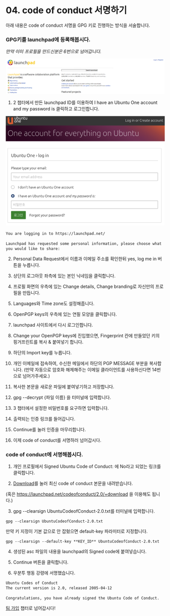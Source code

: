 # 04. code of conduct 서명하기

아래 내용은 code of conduct 서명을 GPG 키로 진행하는 방식을 서술합니다.

### GPG키를 launchpad에 등록해봅시다.

*만약 이미 프로필을 만드신분은 6번으로 넘어갑니다.*

![alt tag](media/launchpad.PNG)

1) 2 챕터에서 만든 launchpad ID를 이용하여 I have an Ubuntu One account and my password is 클릭하고 로그인합니다.

![alt tag](media/ubuntu_one_sign_in.png)

```text
You are logging in to https://launchpad.net/

Launchpad has requested some personal information, please choose what you would like to share:
```

2) Personal Data Request에서 이름과 이메일 주소를 확인한뒤 yes, log me in 버튼을 누릅니다.

3) 상단의 로그아웃 좌측에 있는 본인 닉네임을 클릭합니다.

4) 프로필 화면의 우측에 있는 Change details, Change branding로 자신만의 프로필을 만듭니다.

5) Languages와 Time zone도 설정해줍니다.

6) OpenPGP keys의 우측에 있는 연필 모양을 클릭합니다.

7) launchpad 사이트에서 다시 로그인합니다.

8) Change your OpenPGP keys에 진입했으면, Fingerprint 칸에 만들었던 키의 핑거프린트를 복사 & 붙여넣기 합니다.

9) 하단의 Import key를 누릅니다.

10) 개인 이메일에 접속하여, 수신한 메일에서 하단의 PGP MESSAGE 부분을 복사합니다. (만약 자동으로 암호화 해제해주는 이메일 클라이언트를 사용하신다면 14번으로 넘어가주세요.)

11) 복사한 본문을 새로운 파일에 붙여넣기하고 저장합니다.

12) gpg --decrypt {파일 이름} 을 터미널에 입력합니다.

13) 3 챕터에서 설정한 비밀번호를 요구하면 입력합니다.

14) 출력되는 인증 링크를 들어갑니다.

15) Continue를 눌러 인증을 마무리합니다.

16) 이제 code of conduct를 서명하러 넘어갑시다.

### code of conduct에 서명해봅시다.

1) 개인 프로필에서 Signed Ubuntu Code of Conduct: 에 No라고 되었는 링크를 클릭합니다.

2) [Download](https://launchpad.net/codeofconduct/2.0/+download)를 눌러 최신 code of conduct 본문을 내려받습니다.

(혹은 https://launchpad.net/codeofconduct/2.0/+download 을 이용해도 됩니다.)

3) gpg --clearsign UbuntuCodeofConduct-2.0.txt를 터미널에 입력합니다.

```shell
gpg --clearsign UbuntuCodeofConduct-2.0.txt
```

만약 키 지정이 기본 값으로 안 잡혔으면 default-key 파라미터로 지정합니다.

```shell
gpg --clearsign --default-key **KEY_ID** UbuntuCodeofConduct-2.0.txt
```

4) 생성된 asc 파일의 내용을 launchpad의 Signed code에 붙여넣습니다.

5) Continue 버튼을 클릭합니다.

6) 우분투 행동 강령에 서명했습니다.

```text
Ubuntu Codes of Conduct
The current version is 2.0, released 2005-04-12

Congratulations, you have already signed the Ubuntu Code of Conduct.
```

[팀 가입](05_join_team.md) 챕터로 넘어갑시다!
